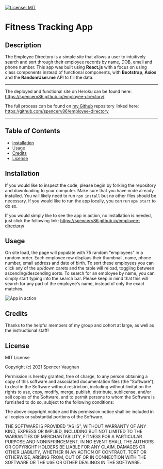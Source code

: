 [![License: MIT](https://img.shields.io/badge/License-MIT-yellow.svg)](https://opensource.org/licenses/MIT)
# Fitness Tracking App

## Description

 The Employee Directory is a simple site that allows a user to intuitively search and sort through their employee records by name, DOB, email and phone number.
 This app was built using **React.js** with a focus on using class components instead of functional components, with **Bootstrap**, **Axios** and the **RandomUser.me** API to fill the data.



---------------------------

The deployed and functional site on Heroku can be found here: <https://spencerv86.github.io/employee-directory/>

The full process can be found on [my Github](https://github.com/spencerv86/) repository linked here:
<https://github.com/spencerv86/employee-directory>


---------------------------

## Table of Contents

* [Installation](#installation)
* [Usage](#usage)
* [Credits](#credits)
* [License](#license)


## Installation

If you would like to inspect the code, please begin by forking the repository and downloading to your computer. Make sure that you have node already installed. 
You will likely need to run 
```npm install``` but no other files should be necessary. If you would like to run the app locally, you can run ```npm start``` to do so.

If you would simply like to see the app in action, no installation is needed, just click the following link: <https://spencerv86.github.io/employee-directory/>

## Usage

On site load, the page will populate with 75 random "employees" in a random order. Each employee row displays their thumbnail, name, phone number, email address and date of birth. To sort these employees you can click any of the up/down carets and the table will reload, toggling between ascending/descending sorts. To search for an employee by name, you can simply start typing into the search bar. Please keep in mind that this will search for any part of the employee's name, instead of only the exact matches.

![App in action](./public/employee-directory.gif)

## Credits
Thanks to the helpful members of my group and cohort at large, as well as the instructional staff!

## License

MIT License

Copyright (c) 2021 Spencer Vaughan

Permission is hereby granted, free of charge, to any person obtaining a copy
of this software and associated documentation files (the "Software"), to deal
in the Software without restriction, including without limitation the rights
to use, copy, modify, merge, publish, distribute, sublicense, and/or sell
copies of the Software, and to permit persons to whom the Software is
furnished to do so, subject to the following conditions:

The above copyright notice and this permission notice shall be included in all
copies or substantial portions of the Software.

THE SOFTWARE IS PROVIDED "AS IS", WITHOUT WARRANTY OF ANY KIND, EXPRESS OR
IMPLIED, INCLUDING BUT NOT LIMITED TO THE WARRANTIES OF MERCHANTABILITY,
FITNESS FOR A PARTICULAR PURPOSE AND NONINFRINGEMENT. IN NO EVENT SHALL THE
AUTHORS OR COPYRIGHT HOLDERS BE LIABLE FOR ANY CLAIM, DAMAGES OR OTHER
LIABILITY, WHETHER IN AN ACTION OF CONTRACT, TORT OR OTHERWISE, ARISING FROM,
OUT OF OR IN CONNECTION WITH THE SOFTWARE OR THE USE OR OTHER DEALINGS IN THE
SOFTWARE.